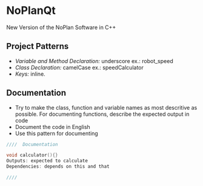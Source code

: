 # NoPlanQt

New Version of the NoPlan Software in C++

## Project Patterns

  - *Variable and Method Declaration:* underscore ex.: robot_speed
  - *Class Declaration:* camelCase ex.: speedCalculator
  - *Keys:* inline.

## Documentation

  - Try to make the class, function and variable names as most descritive as possible. For documenting functions, describe the expected output in code
  - Document the code in English
  - Use this pattern for documenting

  ```c 
  ////  Documentation

  void calculator(){}
  Outputs: expected to calculate 
  Dependencies: depends on this and that

  ////
  ```